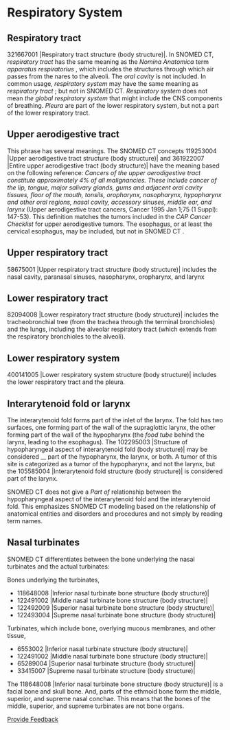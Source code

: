# Respiratory System

## Respiratory tract

321667001 |Respiratory tract structure (body structure)|. In SNOMED CT, _respiratory tract_ has the same meaning as the _Nomina Anatomica_ term _apparatus respiratorius_ , which includes the structures through which air passes from the nares to the alveoli. The _oral cavity_ is not included. In common usage, _respiratory system_ may have the same meaning as _respiratory tract_ ; but not in SNOMED CT. _Respiratory system_ does not mean _the global respiratory system_ that might include the CNS components of breathing. _Pleura_ are part of the lower respiratory system, but not a part of the lower respiratory tract.

## Upper aerodigestive tract

This phrase has several meanings. The SNOMED CT concepts 119253004 |Upper aerodigestive tract structure (body structure)| and 361922007 |Entire upper aerodigestive tract (body structure)| have the meaning based on the following reference: _Cancers of the upper aerodigestive tract constitute approximately 4% of all malignancies. These include cancer of the lip, tongue, major salivary glands, gums and adjacent oral cavity tissues, floor of the mouth, tonsils, oropharynx, nasopharynx, hypopharynx and other oral regions, nasal cavity, accessory sinuses, middle ear, and larynx_ (Upper aerodigestive tract cancers, Cancer 1995 Jan 1;75 (1 Suppl): 147-53). This definition matches the tumors included in the _CAP Cancer Checklist_ for upper aerodigestive tumors. The esophagus, or at least the cervical esophagus, may be included, but not in SNOMED CT _._

## Upper respiratory tract

58675001 |Upper respiratory tract structure (body structure)| includes the nasal cavity, paranasal sinuses, nasopharynx, oropharynx, and larynx

## Lower respiratory tract

82094008 |Lower respiratory tract structure (body structure)| includes the tracheobronchial tree (from the trachea through the terminal bronchioles) and the lungs, including the alveolar respiratory tract (which extends from the respiratory bronchioles to the alveoli).

## Lower respiratory system

400141005 |Lower respiratory system structure (body structure)| includes the lower respiratory tract and the pleura.

## Interarytenoid fold or larynx

The interarytenoid fold forms part of the inlet of the larynx. The fold has two surfaces, one forming part of the wall of the supraglottic larynx, the other forming part of the wall of the hypopharynx (the _food tube_ behind the larynx, leading to the esophagus). The 102295003 |Structure of hypopharyngeal aspect of interarytenoid fold (body structure)| may be considered \_\_ part of the hypopharynx, the larynx, or both. A tumor of this site is categorized as a tumor of the hypopharynx, and not the larynx, but the 105585004 |Interarytenoid fold structure (body structure)| is considered part of the larynx.

SNOMED CT does not give a _Part of_ relationship between the hypopharyngeal aspect of the interarytenoid fold and the interarytenoid fold. This emphasizes SNOMED CT modeling based on the relationship of anatomical entities and disorders and procedures and not simply by reading term names.

## Nasal turbinates

SNOMED CT differentiates between the bone underlying the nasal turbinates and the actual turbinates:

Bones underlying the turbinates,

* 118648008 |Inferior nasal turbinate bone structure (body structure)|
* 122491002 |Middle nasal turbinate bone structure (body structure)|
* 122492009 |Superior nasal turbinate bone structure (body structure)|
* 122493004 |Supreme nasal turbinate bone structure (body structure)|

Turbinates, which include bone, overlying mucous membranes, and other tissue,

* 6553002 |Inferior nasal turbinate structure (body structure)|
* 122491002 |Middle nasal turbinate bone structure (body structure)|
* 65289004 |Superior nasal turbinate structure (body structure)|
* 33415007 |Supreme nasal turbinate structure (body structure)|

The 118648008 |Inferior nasal turbinate bone structure (body structure)| is a facial bone and skull bone. And, parts of the ethmoid bone form the middle, superior, and supreme nasal conchae. This means that the bones of the middle, superior, and supreme turbinates are not bone organs.

<a href="https://docs.google.com/forms/d/e/1FAIpQLScTmbZIf0UEQwYDkY27EEWBkaiYkHSbR0_9DmFrMLXoQLyL7Q/viewform?usp=pp_url&#x26;entry.1767247133=SCT+Editorial+Guide&#x26;entry.670899847=Respiratory%20System" class="button primary">Provide Feedback</a>
